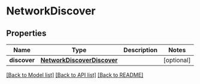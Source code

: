 # NetworkDiscover

## Properties
Name | Type | Description | Notes
------------ | ------------- | ------------- | -------------
**discover** | [**NetworkDiscoverDiscover**](NetworkDiscoverDiscover.md) |  | [optional] 

[[Back to Model list]](../README.md#documentation-for-models) [[Back to API list]](../README.md#documentation-for-api-endpoints) [[Back to README]](../README.md)


